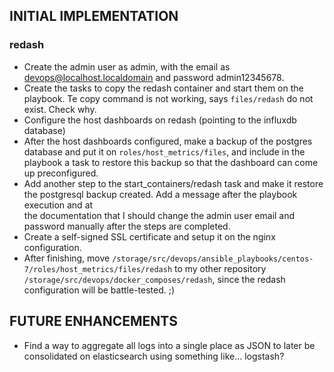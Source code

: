 ## INITIAL IMPLEMENTATION

### redash

- Create the admin user as admin, with the email as devops@localhost.localdomain and
  password admin12345678.
- Create the tasks to copy the redash container and start them on the playbook.
  Te copy command is not working, says `files/redash` do not exist. Check why.
- Configure the host dashboards on redash (pointing to the influxdb database)
- After the host dashboards configured, make a backup of the postgres database and
  put it on `roles/host_metrics/files`, and include in the playbook a task to
restore this backup so that the dashboard can come up preconfigured.
- Add another step to the start_containers/redash task and make it restore the
  postgresql backup created. Add a message after the playbook execution and at  
the documentation that I should change the admin user email and password 
manually after the steps are completed.
- Create a self-signed SSL certificate and setup it on the nginx configuration.
- After finishing, move
  `/storage/src/devops/ansible_playbooks/centos-7/roles/host_metrics/files/redash`
to my other repository `/storage/src/devops/docker_composes/redash`, since the
redash configuration will be battle-tested. ;) 

## FUTURE ENHANCEMENTS
- Find a way to aggregate all logs into a single place as JSON to later be consolidated on elasticsearch using something like... logstash? 

